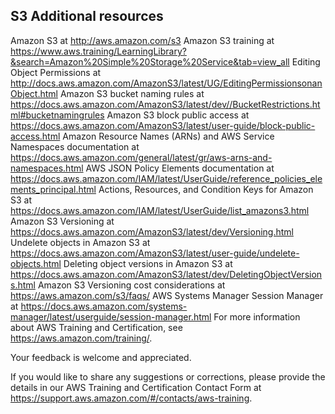 
## S3 Additional resources
Amazon S3 at http://aws.amazon.com/s3
Amazon S3 training at https://www.aws.training/LearningLibrary?&search=Amazon%20Simple%20Storage%20Service&tab=view_all
Editing Object Permissions at http://docs.aws.amazon.com/AmazonS3/latest/UG/EditingPermissionsonanObject.html
Amazon S3 bucket naming rules at https://docs.aws.amazon.com/AmazonS3/latest/dev//BucketRestrictions.html#bucketnamingrules
Amazon S3 block public access at https://docs.aws.amazon.com/AmazonS3/latest/user-guide/block-public-access.html
Amazon Resource Names (ARNs) and AWS Service Namespaces documentation at https://docs.aws.amazon.com/general/latest/gr/aws-arns-and-namespaces.html
AWS JSON Policy Elements documentation at https://docs.aws.amazon.com/IAM/latest/UserGuide/reference_policies_elements_principal.html
Actions, Resources, and Condition Keys for Amazon S3 at https://docs.aws.amazon.com/IAM/latest/UserGuide/list_amazons3.html
Amazon S3 Versioning at https://docs.aws.amazon.com/AmazonS3/latest/dev/Versioning.html
Undelete objects in Amazon S3 at https://docs.aws.amazon.com/AmazonS3/latest/user-guide/undelete-objects.html
Deleting object versions in Amazon S3 at https://docs.aws.amazon.com/AmazonS3/latest/dev/DeletingObjectVersions.html
Amazon S3 Versioning cost considerations at https://aws.amazon.com/s3/faqs/
AWS Systems Manager Session Manager at https://docs.aws.amazon.com/systems-manager/latest/userguide/session-manager.html
For more information about AWS Training and Certification, see https://aws.amazon.com/training/.

Your feedback is welcome and appreciated.

If you would like to share any suggestions or corrections, please provide the details in our AWS Training and Certification Contact Form at https://support.aws.amazon.com/#/contacts/aws-training.
